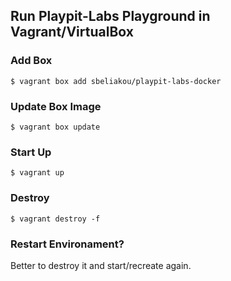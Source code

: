 ## Run Playpit-Labs Playground in Vagrant/VirtualBox

### Add Box

```
$ vagrant box add sbeliakou/playpit-labs-docker
```

### Update Box Image
```
$ vagrant box update
```

### Start Up
```
$ vagrant up
```

### Destroy
```
$ vagrant destroy -f
```

### Restart Environament?

Better to destroy it and start/recreate again.